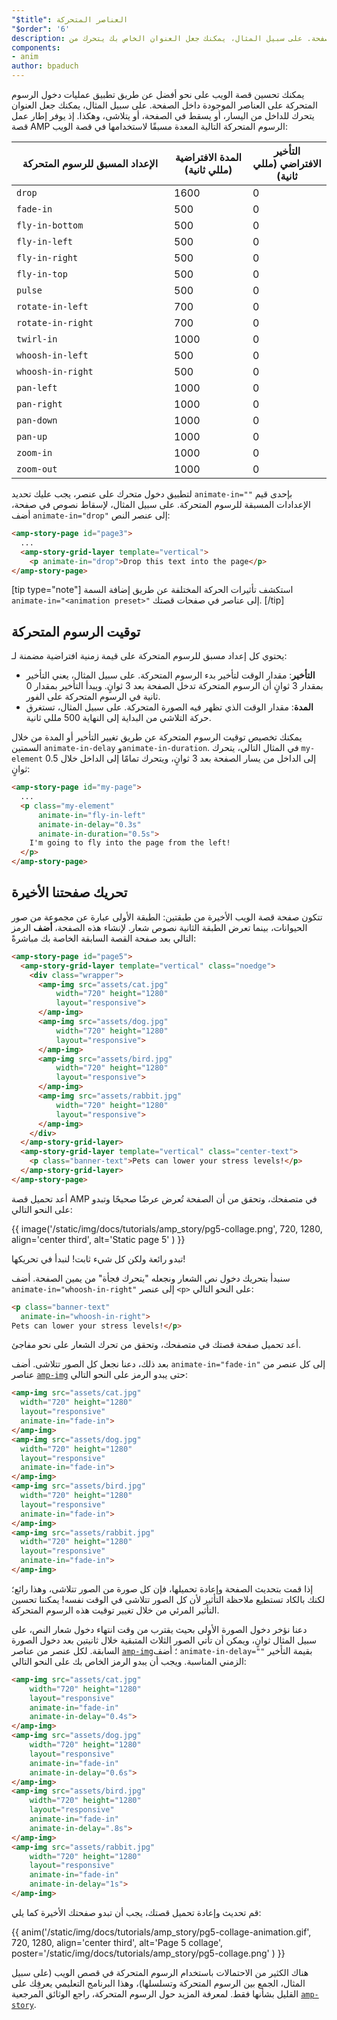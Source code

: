 ```yaml
---
"$title": العناصر المتحركة
"$order": '6'
description: يمكنك تحسين قصة الويب على نحو أفضل عن طريق تطبيق عمليات دخول الرسوم المتحركة على العناصر الموجودة داخل الصفحة. على سبيل المثال، يمكنك جعل العنوان الخاص بك يتحرك من ...
components:
- anim
author: bpaduch
---
```


يمكنك تحسين قصة الويب على نحو أفضل عن طريق تطبيق عمليات دخول الرسوم المتحركة على العناصر الموجودة داخل الصفحة. على سبيل المثال، يمكنك جعل العنوان يتحرك للداخل من اليسار، أو يسقط في الصفحة، أو يتلاشى، وهكذا. إذ يوفر إطار عمل قصة AMP الرسوم المتحركة التالية المعدة مسبقًا لاستخدامها في قصة الويب:

<table>
<thead><tr>
  <th width="50%">الإعداد المسبق للرسوم المتحركة</th>
  <th width="25%">المدة الافتراضية (مللي ثانية)</th>
  <th width="25%">التأخير الافتراضي (مللي ثانية)</th>
</tr></thead>
<tbody>
<tr>
  <td><code>drop</code></td>
  <td>1600</td>
  <td>0</td>
</tr>
<tr>
  <td><code>fade-in</code></td>
  <td>500</td>
  <td>0</td>
</tr>
<tr>
  <td><code>fly-in-bottom</code></td>
  <td>500</td>
  <td>0</td>
</tr>
<tr>
  <td><code>fly-in-left</code></td>
  <td>500</td>
  <td>0</td>
</tr>
<tr>
  <td><code>fly-in-right</code></td>
  <td>500</td>
  <td>0</td>
</tr>
<tr>
  <td><code>fly-in-top</code></td>
  <td>500</td>
  <td>0</td>
</tr>
<tr>
  <td><code>pulse</code></td>
  <td>500</td>
  <td>0</td>
</tr>
<tr>
  <td><code>rotate-in-left</code></td>
  <td>700</td>
  <td>0</td>
</tr>
<tr>
  <td><code>rotate-in-right</code></td>
  <td>700</td>
  <td>0</td>
</tr>
<tr>
  <td><code>twirl-in</code></td>
  <td>1000</td>
  <td>0</td>
</tr>
<tr>
  <td><code>whoosh-in-left</code></td>
  <td>500</td>
  <td>0</td>
</tr>
<tr>
  <td><code>whoosh-in-right</code></td>
  <td>500</td>
  <td>0</td>
</tr>
<tr>
  <td><code>pan-left</code></td>
  <td>1000</td>
  <td>0</td>
</tr>
<tr>
  <td><code>pan-right</code></td>
  <td>1000</td>
  <td>0</td>
</tr>
<tr>
  <td><code>pan-down</code></td>
  <td>1000</td>
  <td>0</td>
</tr>
<tr>
  <td><code>pan-up</code></td>
  <td>1000</td>
  <td>0</td>
</tr>
<tr>
  <td><code>zoom-in</code></td>
  <td>1000</td>
  <td>0</td>
</tr>
<tr>
  <td><code>zoom-out</code></td>
  <td>1000</td>
  <td>0</td>
</tr>
</tbody>
</table>

لتطبيق دخول متحرك على عنصر، يجب عليك تحديد <code>animate-in=""</code> بإحدى قيم الإعدادات المسبقة للرسوم المتحركة. على سبيل المثال، لإسقاط نصوص في صفحة، أضف `animate-in="drop"` إلى عنصر النص:

```html
<amp-story-page id="page3">
  ...
  <amp-story-grid-layer template="vertical">
    <p animate-in="drop">Drop this text into the page</p>
</amp-story-page>
```

[tip type="note"] استكشف تأثيرات الحركة المختلفة عن طريق إضافة السمة `animate-in="<animation preset>"` إلى عناصر في صفحات قصتك. [/tip]

## توقيت الرسوم المتحركة

يحتوي كل إعداد مسبق للرسوم المتحركة على قيمة زمنية افتراضية مضمنة لـ:

- **التأخير**: مقدار الوقت لتأخير بدء الرسوم المتحركة. على سبيل المثال، يعني التأخير بمقدار 3 ثوانٍ أن الرسوم المتحركة تدخل الصفحة بعد 3 ثوانٍ. ويبدأ التأخير بمقدار 0 ثانية في الرسوم المتحركة على الفور.
- **المدة**: مقدار الوقت الذي تظهر فيه الصورة المتحركة. على سبيل المثال، تستغرق حركة التلاشي من البداية إلى النهاية 500 مللي ثانية.

يمكنك تخصيص توقيت الرسوم المتحركة عن طريق تغيير التأخير أو المدة من خلال السمتين  `animate-in-delay` و`animate-in-duration`. في المثال التالي، يتحرك `my-element` إلى الداخل من يسار الصفحة بعد 3 ثوانٍ، ويتحرك تمامًا إلى الداخل خلال 0.5 ثوانٍ:

```html
<amp-story-page id="my-page">
  ...
  <p class="my-element"
      animate-in="fly-in-left"
      animate-in-delay="0.3s"
      animate-in-duration="0.5s">
    I'm going to fly into the page from the left!
  </p>
</amp-story-page>
```

## تحريك صفحتنا الأخيرة

تتكون صفحة قصة الويب الأخيرة من طبقتين: الطبقة الأولى عبارة عن مجموعة من صور الحيوانات، بينما تعرض الطبقة الثانية نصوص شعار. لإنشاء هذه الصفحة، **أضف** الرمز التالي بعد صفحة القصة السابقة الخاصة بك مباشرةً:

```html
<amp-story-page id="page5">
  <amp-story-grid-layer template="vertical" class="noedge">
    <div class="wrapper">
      <amp-img src="assets/cat.jpg"
          width="720" height="1280"
          layout="responsive">
      </amp-img>
      <amp-img src="assets/dog.jpg"
          width="720" height="1280"
          layout="responsive">
      </amp-img>
      <amp-img src="assets/bird.jpg"
          width="720" height="1280"
          layout="responsive">
      </amp-img>
      <amp-img src="assets/rabbit.jpg"
          width="720" height="1280"
          layout="responsive">
      </amp-img>
    </div>
  </amp-story-grid-layer>
  <amp-story-grid-layer template="vertical" class="center-text">
    <p class="banner-text">Pets can lower your stress levels!</p>
  </amp-story-grid-layer>
</amp-story-page>
```

أعد تحميل قصة AMP في متصفحك، وتحقق من أن الصفحة تُعرض عرضًا صحيحًا وتبدو على النحو التالي:

{{ image('/static/img/docs/tutorials/amp_story/pg5-collage.png', 720, 1280, align='center third', alt='Static page 5' ) }}

تبدو رائعة ولكن كل شيء ثابت! لنبدأ في تحريكها!

سنبدأ بتحريك دخول نص الشعار ونجعله "يتحرك فجأة" من يمين الصفحة. أضف `animate-in="whoosh-in-right"` إلى عنصر `<p>` على النحو التالي:

```html
<p class="banner-text"
  animate-in="whoosh-in-right">
Pets can lower your stress levels!</p>
```

أعد تحميل صفحة قصتك في متصفحك، وتحقق من تحرك الشعار على نحو مفاجئ.

بعد ذلك، دعنا نجعل كل الصور تتلاشى. أضف `animate-in="fade-in"` إلى كل عنصر من عناصر  [`amp-img`](../../../../documentation/components/reference/amp-img.md) حتى يبدو الرمز على النحو التالي:

```html
<amp-img src="assets/cat.jpg"
  width="720" height="1280"
  layout="responsive"
  animate-in="fade-in">
</amp-img>
<amp-img src="assets/dog.jpg"
  width="720" height="1280"
  layout="responsive"
  animate-in="fade-in">
</amp-img>
<amp-img src="assets/bird.jpg"
  width="720" height="1280"
  layout="responsive"
  animate-in="fade-in">
</amp-img>
<amp-img src="assets/rabbit.jpg"
  width="720" height="1280"
  layout="responsive"
  animate-in="fade-in">
</amp-img>
```

إذا قمت بتحديث الصفحة وإعادة تحميلها، فإن كل صورة من الصور تتلاشى، وهذا رائع؛ لكنك بالكاد تستطيع ملاحظة التأثير لأن كل الصور تتلاشى في الوقت نفسه! يمكننا تحسين التأثير المرئي من خلال تغيير توقيت هذه الرسوم المتحركة.

دعنا نؤخر دخول الصورة الأولى بحيث يقترب من وقت انتهاء دخول شعار النص، على سبيل المثال ثوانٍ، ويمكن أن تأتي الصور الثلاث المتبقية خلال ثانيتين بعد دخول الصورة السابقة. لكل عنصر من عناصر  [`amp-img`](../../../../documentation/components/reference/amp-img.md)؛ أضف `animate-in-delay=""` بقيمة التأخير الزمني المناسبة. ويجب أن يبدو الرمز الخاص بك على النحو التالي:

```html
<amp-img src="assets/cat.jpg"
    width="720" height="1280"
    layout="responsive"
    animate-in="fade-in"
    animate-in-delay="0.4s">
</amp-img>
<amp-img src="assets/dog.jpg"
    width="720" height="1280"
    layout="responsive"
    animate-in="fade-in"
    animate-in-delay="0.6s">
</amp-img>
<amp-img src="assets/bird.jpg"
    width="720" height="1280"
    layout="responsive"
    animate-in="fade-in"
    animate-in-delay=".8s">
</amp-img>
<amp-img src="assets/rabbit.jpg"
    width="720" height="1280"
    layout="responsive"
    animate-in="fade-in"
    animate-in-delay="1s">
</amp-img>
```

قم تحديث وإعادة تحميل قصتك، يجب أن تبدو صفحتك الأخيرة كما يلي:

{{ anim('/static/img/docs/tutorials/amp_story/pg5-collage-animation.gif', 720, 1280, align='center third', alt='Page 5 collage', poster='/static/img/docs/tutorials/amp_story/pg5-collage.png' ) }}

هناك الكثير من الاحتمالات باستخدام الرسوم المتحركة في قصص الويب (على سبيل المثال، الجمع بين الرسوم المتحركة وتسلسلها)، وهذا البرنامج التعليمي يعرفِك على القليل بشأنها فقط. لمعرفة المزيد حول الرسوم المتحركة، راجع الوثائق المرجعية [`amp-story`](../../../../documentation/components/reference/amp-story.md).
